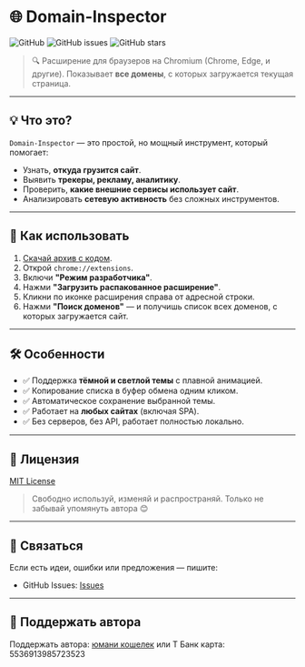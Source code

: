 # 🌐 Domain-Inspector

![GitHub](https://img.shields.io/github/license/likDanil/Domain-Inspector)
![GitHub issues](https://img.shields.io/github/issues/likDanil/Domain-Inspector)
![GitHub stars](https://img.shields.io/github/stars/likDanil/Domain-Inspector)

> 🔍 Расширение для браузеров на Chromium (Chrome, Edge, и другие). Показывает **все домены**, с которых загружается текущая страница.

---

## 💡 Что это?

`Domain-Inspector` — это простой, но мощный инструмент, который помогает:
- Узнать, **откуда грузится сайт**.
- Выявить **трекеры, рекламу, аналитику**.
- Проверить, **какие внешние сервисы использует сайт**.
- Анализировать **сетевую активность** без сложных инструментов.

---

## 🚀 Как использовать

1. [Скачай архив с кодом](https://github.com/likDanil/Domain-Inspector/releases/tag/Domain-Inspector).
2. Открой `chrome://extensions`.
3. Включи **"Режим разработчика"**.
4. Нажми **"Загрузить распакованное расширение"**.
5. Кликни по иконке расширения справа от адресной строки.
6. Нажми **"Поиск доменов"** — и получишь список всех доменов, с которых загружается сайт.

---

## 🛠 Особенности

- ✅ Поддержка **тёмной и светлой темы** с плавной анимацией.
- ✅ Копирование списка в буфер обмена одним кликом.
- ✅ Автоматическое сохранение выбранной темы.
- ✅ Работает на **любых сайтах** (включая SPA).
- ✅ Без серверов, без API, работает полностью локально.

---

## 📝 Лицензия

[MIT License](LICENSE)

> Свободно используй, изменяй и распространяй. Только не забывай упомянуть автора 😊

---

## 🤝 Связаться

Если есть идеи, ошибки или предложения — пишите:

- GitHub Issues: [Issues](https://github.com/likDanil/Domain-Inspector/issues)

---

## 💫 Поддержать автора
Поддержать автора: [юмани кошелек](https://yoomoney.ru/to/410017075141979) или Т Банк карта: 5536913985723523
